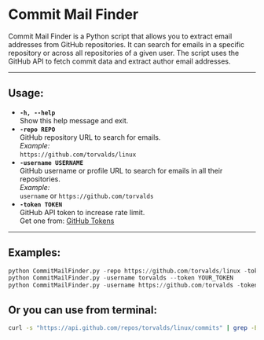 # Commit Mail Finder

Commit Mail Finder is a Python script that allows you to extract email addresses from GitHub repositories. It can search for emails in a specific repository or across all repositories of a given user. The script uses the GitHub API to fetch commit data and extract author email addresses.

---

## Usage:
- **`-h, --help`**  
  Show this help message and exit.  
- **`-repo REPO`**  
  GitHub repository URL to search for emails.  
  *Example:*  
  `https://github.com/torvalds/linux`  
- **`-username USERNAME`**  
  GitHub username or profile URL to search for emails in all their repositories.  
  *Example:*  
  `username` or `https://github.com/torvalds`  
- **`-token TOKEN`**  
  GitHub API token to increase rate limit.  
  Get one from: [GitHub Tokens](https://github.com/settings/tokens)  

---

## Examples:
```python
python CommitMailFinder.py -repo https://github.com/torvalds/linux -token YOUR_TOKEN
python CommitMailFinder.py -username torvalds --token YOUR_TOKEN
python CommitMailFinder.py -username https://github.com/torvalds -token YOUR_TOKEN
```
## Or you can use from terminal:
```bash
curl -s "https://api.github.com/repos/torvalds/linux/commits" | grep -Eio '([[:alnum:]_.]+@[[:alnum:]]+\.[[:alpha:]]{2,6})'
